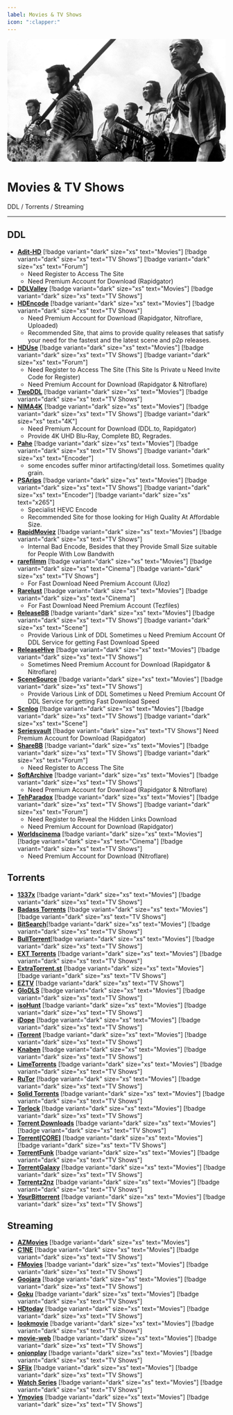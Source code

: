 ```yaml
---
label: Movies & TV Shows
icon: ":clapper:"
---
```


![](/static/assets/banner/movies.png)
# Movies & TV Shows

DDL / Torrents / Streaming
___

## DDL

- [**Adit-HD**](https://adit-hd.com/) [!badge variant="dark" size="xs" text="Movies"] [!badge variant="dark" size="xs" text="TV Shows"] [!badge variant="dark" size="xs" text="Forum"]
    - Need Register to Access The Site
    - Need Premium Account for Download (Rapidgator)
- [**DDLValley**](https://ddlvalley.me/) [!badge variant="dark" size="xs" text="Movies"] [!badge variant="dark" size="xs" text="TV Shows"]
- [**HDEncode**](https://hdencode.org/) [!badge variant="dark" size="xs" text="Movies"] [!badge variant="dark" size="xs" text="TV Shows"]
    - Need Premium Account for Download (Rapidgator, Nitroflare, Uploaded)
    - Recommended Site, that aims to provide quality releases that satisfy your need for the fastest and the latest scene and p2p releases.
- [**HDUse**](https://hduse.net/) [!badge variant="dark" size="xs" text="Movies"] [!badge variant="dark" size="xs" text="TV Shows"] [!badge variant="dark" size="xs" text="Forum"]
    - Need Register to Access The Site (This Site Is Private u Need Invite Code for Register)
    - Need Premium Account for Download (Rapidgator & Nitroflare)
- [**TwoDDL**](https://2ddl.cz/) [!badge variant="dark" size="xs" text="Movies"] [!badge variant="dark" size="xs" text="TV Shows"]
- [**NIMA4K**](https://nima4k.org/) [!badge variant="dark" size="xs" text="Movies"] [!badge variant="dark" size="xs" text="TV Shows"] [!badge variant="dark" size="xs" text="4K"]
    - Need Premium Account for Download (DDL.to, Rapidgator)
    - Provide 4K UHD Blu-Ray, Complete BD, Regrades.
- [**Pahe**](https://pahe.li/) [!badge variant="dark" size="xs" text="Movies"] [!badge variant="dark" size="xs" text="TV Shows"] [!badge variant="dark" size="xs" text="Encoder"]
    - some encodes suffer minor artifacting/detail loss. Sometimes quality grain.
- [**PSArips**](https://psa.wf/) [!badge variant="dark" size="xs" text="Movies"] [!badge variant="dark" size="xs" text="TV Shows"] [!badge variant="dark" size="xs" text="Encoder"] [!badge variant="dark" size="xs" text="x265"]
    - Specialist HEVC Encode
    - Recommended Site for those looking for High Quality At Affordable Size.
- [**RapidMoviez**](https://rmz.cr/) [!badge variant="dark" size="xs" text="Movies"] [!badge variant="dark" size="xs" text="TV Shows"]
    - Internal Bad Encode, Besides that they Provide Small Size suitable for People With Low Bandwith
- [**rarefilmm**](https://rarefilmm.com/) [!badge variant="dark" size="xs" text="Movies"] [!badge variant="dark" size="xs" text="Cinema"] [!badge variant="dark" size="xs" text="TV Shows"]
    - For Fast Download Need Premium Account (Uloz)
- [**Rarelust**](https://rarelust.com/) [!badge variant="dark" size="xs" text="Movies"] [!badge variant="dark" size="xs" text="Cinema"]
    - For Fast Download Need Premium Account (Tezfiles)
- [**ReleaseBB**](https://rlsbb.ru/) [!badge variant="dark" size="xs" text="Movies"] [!badge variant="dark" size="xs" text="TV Shows"] [!badge variant="dark" size="xs" text="Scene"]
    - Provide Various Link of DDL Sometimes u Need Premium Account Of DDL Service for getting Fast Download Speed
- [**ReleaseHive**](https://releasehive.org/) [!badge variant="dark" size="xs" text="Movies"] [!badge variant="dark" size="xs" text="TV Shows"]
    - Sometimes Need Premium Account for Download (Rapidgator & Nitroflare)
- [**SceneSource**](https://scnsrc.me/) [!badge variant="dark" size="xs" text="Movies"] [!badge variant="dark" size="xs" text="TV Shows"]
    - Provide Various Link of DDL Sometimes u Need Premium Account Of DDL Service for getting Fast Download Speed
- [**Scnlog**](https://scnlog.me/) [!badge variant="dark" size="xs" text="Movies"] [!badge variant="dark" size="xs" text="TV Shows"] [!badge variant="dark" size="xs" text="Scene"]
- [**Seriesvault**](https://seriesvault.win/) [!badge variant="dark" size="xs" text="TV Shows"]
    Need Premium Account for Download (Rapidgator)
- [**ShareBB**](https://sharebb.me/) [!badge variant="dark" size="xs" text="Movies"] [!badge variant="dark" size="xs" text="TV Shows"] [!badge variant="dark" size="xs" text="Forum"]
    - Need Register to Access The Site
- [**SoftArchive**](https://sanet.ws/full/) [!badge variant="dark" size="xs" text="Movies"] [!badge variant="dark" size="xs" text="TV Shows"]
    - Need Premium Account for Download (Rapidgator & Nitroflare)
- [**TehParadox**](https://tehparadox.net/) [!badge variant="dark" size="xs" text="Movies"] [!badge variant="dark" size="xs" text="TV Shows"] [!badge variant="dark" size="xs" text="Forum"]
    - Need Register to Reveal the Hidden Links Download
    - Need Premium Account for Download (Rapidgator)
- [**Worldscinema**](https://worldscinema.org/) [!badge variant="dark" size="xs" text="Movies"] [!badge variant="dark" size="xs" text="Cinema"] [!badge variant="dark" size="xs" text="TV Shows"]
    - Need Premium Account for Download (Nitroflare)

## Torrents
- [**1337x**](https://1337x.to/) [!badge variant="dark" size="xs" text="Movies"] [!badge variant="dark" size="xs" text="TV Shows"]
- [**Badass Torrents**](https://badasstorrents.com/) [!badge variant="dark" size="xs" text="Movies"] [!badge variant="dark" size="xs" text="TV Shows"]
- [**BitSearch**](https://bitsearch.to/)[!badge variant="dark" size="xs" text="Movies"] [!badge variant="dark" size="xs" text="TV Shows"]
- [**BullTorrent**](https://www.bulltorrent.com/)[!badge variant="dark" size="xs" text="Movies"] [!badge variant="dark" size="xs" text="TV Shows"]
- [**EXT Torrents**](https://ext.to/) [!badge variant="dark" size="xs" text="Movies"] [!badge variant="dark" size="xs" text="TV Shows"]
- [**ExtraTorrent.st**](https://extratorrent.st/) [!badge variant="dark" size="xs" text="Movies"] [!badge variant="dark" size="xs" text="TV Shows"]
- [**EZTV**](https://eztv.re/) [!badge variant="dark" size="xs" text="TV Shows"]
- [**GloDLS**](https://glodls.to/) [!badge variant="dark" size="xs" text="Movies"] [!badge variant="dark" size="xs" text="TV Shows"]
- [**isoHunt**](https://isohunt.nz/) [!badge variant="dark" size="xs" text="Movies"] [!badge variant="dark" size="xs" text="TV Shows"]
- [**iDope**](https://idope.se/) [!badge variant="dark" size="xs" text="Movies"] [!badge variant="dark" size="xs" text="TV Shows"]
- [**iTorrent**](https://itorrent.ws/) [!badge variant="dark" size="xs" text="Movies"] [!badge variant="dark" size="xs" text="TV Shows"]
- [**Knaben**](https://knaben.eu/) [!badge variant="dark" size="xs" text="Movies"] [!badge variant="dark" size="xs" text="TV Shows"]
- [**LimeTorrents**](https://www.limetorrents.lol/) [!badge variant="dark" size="xs" text="Movies"] [!badge variant="dark" size="xs" text="TV Shows"]
- [**RuTor**](http://rutor.info/) [!badge variant="dark" size="xs" text="Movies"] [!badge variant="dark" size="xs" text="TV Shows"]
- [**Solid Torrents**](https://solidtorrents.to/) [!badge variant="dark" size="xs" text="Movies"] [!badge variant="dark" size="xs" text="TV Shows"]
- [**Torlock**](https://www.torlock2.com/) [!badge variant="dark" size="xs" text="Movies"] [!badge variant="dark" size="xs" text="TV Shows"]
- [**Torrent Downloads**](https://www.torrentdownloads.pro/) [!badge variant="dark" size="xs" text="Movies"] [!badge variant="dark" size="xs" text="TV Shows"]
- [**Torrent[CORE]**](https://torrentcore.xyz/) [!badge variant="dark" size="xs" text="Movies"] [!badge variant="dark" size="xs" text="TV Shows"]
- [**TorrentFunk**](https://www.torrentfunk.com/) [!badge variant="dark" size="xs" text="Movies"] [!badge variant="dark" size="xs" text="TV Shows"]
- [**TorrentGalaxy**](https://torrentgalaxy.to/) [!badge variant="dark" size="xs" text="Movies"] [!badge variant="dark" size="xs" text="TV Shows"]
- [**Torrentz2nz**](https://torrentz2.nz/) [!badge variant="dark" size="xs" text="Movies"] [!badge variant="dark" size="xs" text="TV Shows"]
- [**YourBittorrent**](https://yourbittorrent.com/) [!badge variant="dark" size="xs" text="Movies"] [!badge variant="dark" size="xs" text="TV Shows"]

## Streaming
- [**AZMovies**](https://azm.to/) [!badge variant="dark" size="xs" text="Movies"]
- [**C1NE**](https://c1ne.co/) [!badge variant="dark" size="xs" text="Movies"] [!badge variant="dark" size="xs" text="TV Shows"]
- [**FMovies**](https://fmovies.name/) [!badge variant="dark" size="xs" text="Movies"] [!badge variant="dark" size="xs" text="TV Shows"]
- [**Goojara**](https://www.goojara.to/) [!badge variant="dark" size="xs" text="Movies"] [!badge variant="dark" size="xs" text="TV Shows"]
- [**Goku**](https://goku.sx/) [!badge variant="dark" size="xs" text="Movies"] [!badge variant="dark" size="xs" text="TV Shows"]
- [**HDtoday**](https://hdtoday.cc/) [!badge variant="dark" size="xs" text="Movies"] [!badge variant="dark" size="xs" text="TV Shows"]
- [**lookmovie**](https://lookmovie2.to/) [!badge variant="dark" size="xs" text="Movies"] [!badge variant="dark" size="xs" text="TV Shows"]
- [**movie-web**](https://movie-web.app/) [!badge variant="dark" size="xs" text="Movies"] [!badge variant="dark" size="xs" text="TV Shows"]
- [**onionplay**](https://onionplay.se/) [!badge variant="dark" size="xs" text="Movies"] [!badge variant="dark" size="xs" text="TV Shows"]
- [**SFlix**](https://sflix.to/) [!badge variant="dark" size="xs" text="Movies"] [!badge variant="dark" size="xs" text="TV Shows"]
- [**Watch Series**](https://watchseries.im/home) [!badge variant="dark" size="xs" text="Movies"] [!badge variant="dark" size="xs" text="TV Shows"]
- [**Ymovies**](https://ymovies.vip/) [!badge variant="dark" size="xs" text="Movies"] [!badge variant="dark" size="xs" text="TV Shows"]

